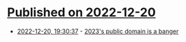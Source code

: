 # [Published on 2022-12-20](index.md)

* [2022-12-20, 19:30:37](https://news.ycombinator.com/item?id=34071163) - [2023's public domain is a banger](https://pluralistic.net/2022/12/20/free-for-2023/#oy-canada)
